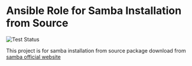 # Ansible Role for Samba Installation from Source

![Test Status](https://github.com/nbjwl/ansible-role-samba/workflows/Test/badge.svg)

This project is for samba installation from source package download from [samba official website](https://www.samba.org/)

